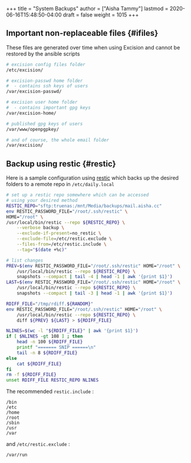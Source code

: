 +++
title = "System Backups"
author = ["Aisha Tammy"]
lastmod = 2020-06-16T15:48:50-04:00
draft = false
weight = 1015
+++

## Important non-replaceable files {#ifiles}

These files are generated over time when using Excision and cannot be restored by the ansible scripts

```sh
# excision config files folder
/etc/excision/

# excision-passwd home folder
#  - contains ssh keys of users
/var/excision-passwd/

# excision user home folder
#  - contains important gpg keys
/var/excision-home/

# published gpg keys of users
/var/www/openpgpkey/

# and of course, the whole email folder
/var/excision/
```

## Backup using restic {#restic}

Here is a sample configuration using [restic](https://restic.net/) which backs up the desired folders to a remote repo in `/etc/daily.local`

```sh
# set up a restic repo somewhere which can be accessed
# using your desired method
RESTIC_REPO="sftp:truenas:/mnt/Media/backups/mail.aisha.cc"
env RESTIC_PASSWORD_FILE="/root/.ssh/restic" \
HOME="/root" \
/usr/local/bin/restic --repo ${RESTIC_REPO} \
	--verbose backup \
	--exclude-if-present=no_restic \
	--exclude-file=/etc/restic.exclude \
	--files-from=/etc/restic.include \
	--tag="$(date +%c)"

# list changes
PREV=$(env RESTIC_PASSWORD_FILE="/root/.ssh/restic" HOME="/root" \
	/usr/local/bin/restic --repo ${RESTIC_REPO} \
	snapshots --compact | tail -4 | head -1 | awk '{print $1}')
LAST=$(env RESTIC_PASSWORD_FILE="/root/.ssh/restic" HOME="/root" \
	/usr/local/bin/restic --repo ${RESTIC_REPO} \
	snapshots --compact | tail -3 | head -1 | awk '{print $1}')

RDIFF_FILE="/tmp/rdiff.${RANDOM}"
env RESTIC_PASSWORD_FILE="/root/.ssh/restic" HOME="/root" \
	/usr/local/bin/restic --repo ${RESTIC_REPO} \
	diff ${PREV} ${LAST} > ${RDIFF_FILE}

NLINES=$(wc -l "${RDIFF_FILE}" | awk '{print $1}')
if [ $NLINES -gt 108 ] ; then
	head -n 100 ${RDIFF_FILE}
	printf "======= SNIP ======\n"
	tail -n 8 ${RDIFF_FILE}
else
	cat ${RDIFF_FILE}
fi
rm -f ${RDIFF_FILE}
unset RDIFF_FILE RESTIC_REPO NLINES
```

The recommended `restic.include` :
```
/bin
/etc
/home
/root
/sbin
/usr
/var
```

and `/etc/restic.exclude` :
```
/var/run
```